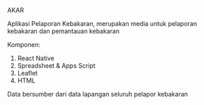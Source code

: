AKAR

Aplikasi Pelaporan Kebakaran, merupakan media untuk pelaporan kebakaran dan pemantauan kebakaran

Komponen:

1. React Native
2. Spreadsheet & Apps Script
3. Leaflet
4. HTML

Data bersumber dari data lapangan seluruh pelapor kebakaran
